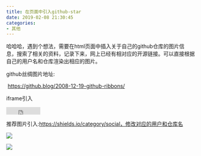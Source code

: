 ```yaml
---
title: 在页面中引入github-star
date: 2019-02-08 21:30:45
categories:
- 其他
---
```


哈哈哈，遇到个想法，需要在html页面中插入关于自己的github仓库的图片信息，搜索了相关的资料，记录下来，网上已经有相对应的开源链接。可以直接根据自己的用户名和仓库渲染出相应的图片。



github丝绸图片地址:

​	https://github.blog/2008-12-19-github-ribbons/



iframe引入

<iframe frameborder="0" scrolling="0" width="91px" height="20px"
    src="https://ghbtns.com/github-btn.html?user=enjoy-binbin&repo=django-blog&type=star&count=true" >
</iframe>	




推荐图片引入:https://shields.io/category/social，修改对应的用户和仓库名

<a href="https://github.com/enjoy-binbin"><img src="https://img.shields.io/github/stars/enjoy-binbin/django-blog.svg?style=social"></a>

<a href="https://github.com/enjoy-binbin"><img src="https://img.shields.io/github/forks/enjoy-binbin/django-blog.svg?style=social"></a>

